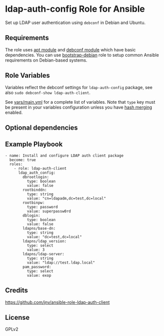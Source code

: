 # ldap-auth-config Role for Ansible

Set up LDAP user authentication using `debconf` in Debian and Ubuntu.

## Requirements

The role uses [apt module](http://docs.ansible.com/apt_module.html) and [debconf module](http://docs.ansible.com/debconf_module.html) which have basic dependencies. You can use [bootstrap-debian](https://github.com/cederberg/ansible-bootstrap-debian) role to setup common Ansible requirements on Debian-based systems.

## Role Variables

Variables reflect the debconf settings for `ldap-auth-config` package, see also `sudo debconf-show ldap-auth-client`.

See [vars/main.yml](https://github.com/jnv/ansible-role-ldap-auth-client/blob/master/vars/main.yml) for a complete list of variables. Note that `type` key must be present in your variables configuration unless you have [hash merging](http://docs.ansible.com/intro_configuration.html#hash-behaviour) enabled.

## Optional dependencies


## Example Playbook

```
- name: Install and configure LDAP auth client package
  become: true
  roles:
    - role: ldap-auth-client
      ldap_auth_config:
        dbrootlogin:
          type: boolean
          value: false
        rootbinddn:
          type: string
          value: "cn=ldapadm,dc=test,dc=local"
        rootbinpw:
          type: password
          value: superpassw0rd
        dblogin:
          type: boolean
          value: false
        ldapns/base-dn:
          type: string
          value: "dc=test,dc=local"
        ldapns/ldap_version:
          type: select
          value: 3
        ldapns/ldap-server:
          type: string
          value: "ldap://test.ldap.local"
        pam_password:
          type: select
          value: exop
```

Credits
-------

https://github.com/jnv/ansible-role-ldap-auth-client

License
-------
GPLv2
